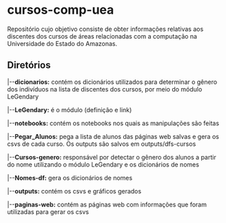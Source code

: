 # cursos-comp-uea
Repositório cujo objetivo consiste de obter informações relativas aos discentes dos cursos de áreas relacionadas com a computação na Universidade do Estado do Amazonas.

## Diretórios

|--**dicionarios:** contém os dicionários utilizados para determinar o gênero dos indivíduos na lista de discentes dos cursos, por meio do módulo LeGendary

|--**LeGendary:** é o módulo (definição e link)

|--**notebooks:** contém os notebooks nos quais as manipulações são feitas

   |--**Pegar_Alunos:** pega a lista de alunos das páginas web salvas e gera os csvs de cada curso. Os outputs são salvos em outputs/dfs-cursos

   |--**Cursos-genero:** responsável por detectar o gênero dos alunos a partir do nome utilizando o módulo LeGendary e os dicionários de nomes

   |--**Nomes-df:** gera os dicionários de nomes

|--**outputs:** contém os csvs e gráficos gerados

|--**paginas-web:** contém as páginas web com informações que foram utilizadas para gerar os csvs


